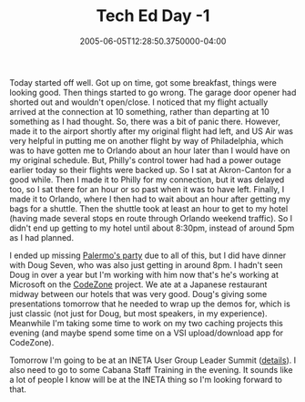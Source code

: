 ﻿---
title: Tech Ed Day -1
date: "2005-06-05T12:28:50.3750000-04:00"
description: Today started off well. Got up on time, got some breakfast, things
featuredImage: /img/background-2462434_1280.jpg
---

Today started off well. Got up on time, got some breakfast, things were looking good. Then things started to go wrong. The garage door opener had shorted out and wouldn't open/close. I noticed that my flight actually arrived at the connection at 10 something, rather than departing at 10 something as I had thought. So, there was a bit of panic there. However, made it to the airport shortly after my original flight had left, and US Air was very helpful in putting me on another flight by way of Philadelphia, which was to have gotten me to Orlando about an hour later than I would have on my original schedule. But, Philly's control tower had had a power outage earlier today so their flights were backed up. So I sat at Akron-Canton for a good while. Then I made it to Philly for my connection, but it was delayed too, so I sat there for an hour or so past when it was to have left. Finally, I made it to Orlando, where I then had to wait about an hour after getting my bags for a shuttle. Then the shuttle took at least an hour to get to my hotel (having made several stops en route through Orlando weekend traffic). So I didn't end up getting to my hotel until about 8:30pm, instead of around 5pm as I had planned.

I ended up missing [Palermo's party](http://aspadvice.com/blogs/ssmith/archive/2005/06/03/1872.aspx) due to all of this, but I did have dinner with Doug Seven, who was also just getting in around 8pm. I hadn't seen Doug in over a year but I'm working with him now that's he's working at Microsoft on the [CodeZone](http://www.gotdotnet.com/team/codewise) project. We ate at a Japanese restaurant midway between our hotels that was very good. Doug's giving some presentations tomorrow that he needed to wrap up the demos for, which is just classic (not just for Doug, but most speakers, in my experience). Meanwhile I'm taking some time to work on my two caching projects this evening (and maybe spend some time on a VSI upload/download app for CodeZone).

Tomorrow I'm going to be at an INETA User Group Leader Summit ([details](http://www.ineta.org/DesktopDefault.aspx?tabindex=0&tabid=32&NewsID=1)). I also need to go to some Cabana Staff Training in the evening. It sounds like a lot of people I know will be at the INETA thing so I'm looking forward to that.

